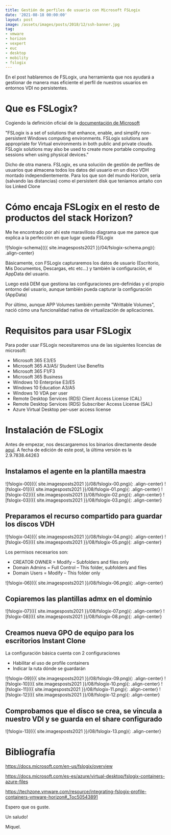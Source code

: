 ```yaml
---
title: Gestión de perfiles de usuario con Microsoft FSLogix
date: '2021-08-18 00:00:00'
layout: post
image: /assets/images/posts/2018/12/ssh-banner.jpg
tag:
- vmware
- horizon
- vexpert
- euc
- desktop
- mobility
- fslogix
---
```


En el post hablaremos de FSLogix, una herramienta que nos ayudará a gestionar de manera mas eficiente el perfil de nuestros usuarios en entornos VDI no persistentes.

# Que es FSLogix?

Cogiendo la definición oficial de la [documentación de Microsoft](https://docs.microsoft.com/en-us/fslogix/overview)

"FSLogix is a set of solutions that enhance, enable, and simplify non-persistent Windows computing environments. FSLogix solutions are appropriate for Virtual environments in both public and private clouds. FSLogix solutions may also be used to create more portable computing sessions when using physical devices."

Dicho de otra manera. FSLogix, es una solución de gestión de perfiles de usuarios que almacena todos los datos del usuario en un disco VDH montado independientemente. Para los que son del mundo Horizon, seria (salvando las distancias) como el persistent disk que teniamos antaño con los Linked Clone

# Cómo encaja FSLogix en el resto de productos del stack Horizon?

Me he encontrado por ahi este maravilloso diagrama que me parece que explica a la perfección en que lugar queda FSLogix

![fslogix-schema]({{ site.imagesposts2021 }}/04/fslogix-schema.png){: .align-center}

Básicamente, con FSLogix capturaremos los datos de usuario (Escritorio, Mis Documentos, Descargas, etc etc...) y también la configuración, el AppData del usuario.

Luego está DEM que gestiona las configuraciones pre-definidas y el propio entorno del usuario, aunque también pueda capturar la configuración (AppData)

Por último, aunque APP Volumes también permite "Writtable Volumes", nació cómo una funcionalidad nativa de virtualización de aplicaciones.

# Requisitos para usar FSLogix

Para poder usar FSLogix necesitaremos una de las siguientes licencias de microsoft:

- Microsoft 365 E3/E5
- Microsoft 365 A3/A5/ Student Use Benefits
- Microsoft 365 F1/F3
- Microsoft 365 Business
- Windows 10 Enterprise E3/E5
- Windows 10 Education A3/A5
- Windows 10 VDA per user
- Remote Desktop Services (RDS) Client Access License (CAL)
- Remote Desktop Services (RDS) Subscriber Access License (SAL)
- Azure Virtual Desktop per-user access license

# Instalación de FSLogix

Antes de empezar, nos descargaremos los binarios directamente desde [aquí](https://aka.ms/fslogix_download). A fecha de edición de este post, la última versión es la 2.9.7838.44263

## Instalamos el agente en la plantilla maestra

![fslogix-00]({{ site.imagesposts2021 }}/08/fslogix-00.png){: .align-center}
![fslogix-01]({{ site.imagesposts2021 }}/08/fslogix-01.png){: .align-center}
![fslogix-02]({{ site.imagesposts2021 }}/08/fslogix-02.png){: .align-center}
![fslogix-03]({{ site.imagesposts2021 }}/08/fslogix-03.png){: .align-center}

## Preparamos el recurso compartido para guardar los discos VDH

![fslogix-04]({{ site.imagesposts2021 }}/08/fslogix-04.png){: .align-center}
![fslogix-05]({{ site.imagesposts2021 }}/08/fslogix-05.png){: .align-center}

Los permisos necesarios son:

- CREATOR OWNER = Modify – Subfolders and files only
- Domain Admins = Full Control – This folder, subfolders and files
- Domain Users = Modify – This folder only

![fslogix-06]({{ site.imagesposts2021 }}/08/fslogix-06.png){: .align-center}

## Copiaremos las plantillas admx en el dominio

![fslogix-07]({{ site.imagesposts2021 }}/08/fslogix-07.png){: .align-center}
![fslogix-08]({{ site.imagesposts2021 }}/08/fslogix-08.png){: .align-center}

## Creamos nueva GPO de equipo para los escritorios Instant Clone

La configuración básica cuenta con 2 configuraciones

- Habilitar el uso de profile containers
- Indicar la ruta dónde se guardarán

![fslogix-09]({{ site.imagesposts2021 }}/08/fslogix-09.png){: .align-center}
![fslogix-10]({{ site.imagesposts2021 }}/08/fslogix-10.png){: .align-center}
![fslogix-11]({{ site.imagesposts2021 }}/08/fslogix-11.png){: .align-center}
![fslogix-12]({{ site.imagesposts2021 }}/08/fslogix-12.png){: .align-center}

## Comprobamos que el disco se crea, se vincula a nuestro VDI y se guarda en el share configurado

![fslogix-13]({{ site.imagesposts2021 }}/08/fslogix-13.png){: .align-center}

# Bibliografía

https://docs.microsoft.com/en-us/fslogix/overview

https://docs.microsoft.com/es-es/azure/virtual-desktop/fslogix-containers-azure-files

https://techzone.vmware.com/resource/integrating-fslogix-profile-containers-vmware-horizon#_Toc50543891

Espero que os guste.

Un saludo!

Miquel.